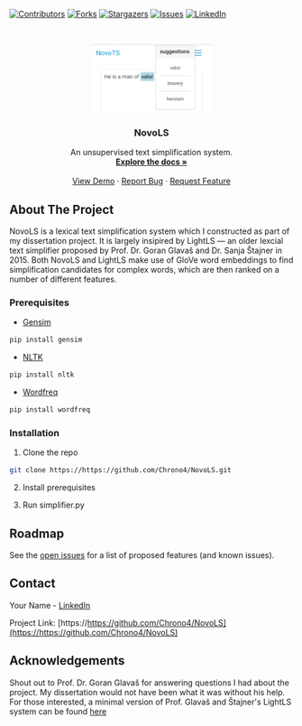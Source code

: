<!--
*** Thanks for checking out this README Template. If you have a suggestion that would
*** make this better, please fork the repo and create a pull request or simply open
*** an issue with the tag "enhancement".
*** Thanks again! Now go create something AMAZING! :D
***
***
***
*** To avoid retyping too much info. Do a search and replace for the following:
*** github_username, repo_name, twitter_handle, email
-->





<!-- PROJECT SHIELDS -->
<!--
*** I'm using markdown "reference style" links for readability.
*** Reference links are enclosed in brackets [ ] instead of parentheses ( ).
*** See the bottom of this document for the declaration of the reference variables
*** for contributors-url, forks-url, etc. This is an optional, concise syntax you may use.
*** https://www.markdownguide.org/basic-syntax/#reference-style-links
-->
[![Contributors][contributors-shield]][contributors-url]
[![Forks][forks-shield]][forks-url]
[![Stargazers][stars-shield]][stars-url]
[![Issues][issues-shield]][issues-url]
[![LinkedIn][linkedin-shield]][linkedin-url]

<!-- PROJECT LOGO -->
<br />
<p align="center">
  <a href="https://github.com/Chrono4/NovoLS">
    <img src="images/novols.jpg" alt="Logo" width="216" height="121">
  </a>

  <h3 align="center">NovoLS</h3>

  <p align="center">
    An unsupervised text simplification system.
    <br />
    <a href="https://github.com/Chrono4/NovoLS"><strong>Explore the docs »</strong></a>
    <br />
    <br />
    <a href="https://github.com/Chrono4/NovoLS">View Demo</a>
    ·
    <a href="https://github.com/Chrono4/NovoLS/issues">Report Bug</a>
    ·
    <a href="https://github.com/Chrono4/NovoLS/issues">Request Feature</a>
  </p>
</p>

<!-- ABOUT THE PROJECT -->
## About The Project

NovoLS is a lexical text simplification system which I constructed as part of my dissertation project. It is largely insipired by LightLS — an older lexcial text simplifier proposed by Prof. Dr. Goran Glavaš and Dr. Sanja Štajner in 2015. Both NovoLS and LightLS make use of GloVe word embeddings to find ‬simplification candidates for complex words, which are then ranked on a number of different features.

### Prerequisites

* [Gensim](https://radimrehurek.com/gensim/)
```sh
pip install gensim
```
* [NLTK](https://www.nltk.org/)
```sh
pip install nltk
```
* [Wordfreq](https://pypi.org/project/wordfreq/)
```sh
pip install wordfreq
```

### Installation

1. Clone the repo
```sh
git clone https://https://github.com/Chrono4/NovoLS.git
```

2. Install prerequisites

1. Run simplifier.py

<!-- ROADMAP -->
## Roadmap

See the [open issues](https://https://github.com/Chrono4/NovoLS/issues) for a list of proposed features (and known issues).


<!-- CONTACT -->
## Contact

Your Name - [LinkedIn](https://www.linkedin.com/in/kane-miles-dev/)

Project Link: [https://https://github.com/Chrono4/NovoLS](https://https://github.com/Chrono4/NovoLS)

<!-- ACKNOWLEDGEMENTS -->
## Acknowledgements

Shout out to Prof. Dr. Goran Glavaš for answering questions I had about the project. My dissertation would not have been what it was without his help. For those interested, a minimal version of Prof. Glavaš and Štajner's LightLS system can be found [here](https://github.com/codogogo/lightls)

<!-- MARKDOWN LINKS & IMAGES -->
<!-- https://www.markdownguide.org/basic-syntax/#reference-style-links -->
[contributors-shield]: https://img.shields.io/github/contributors/github_username/repo.svg?style=flat-square
[contributors-url]: https://https://github.com/Chrono4/NovoLS/graphs/contributors
[forks-shield]: https://img.shields.io/github/forks/github_username/repo.svg?style=flat-square
[forks-url]: https://https://github.com/Chrono4/NovoLS/network/members
[stars-shield]: https://img.shields.io/github/stars/github_username/repo.svg?style=flat-square
[stars-url]: https://https://github.com/Chrono4/NovoLS/stargazers
[issues-shield]: https://img.shields.io/github/issues/github_username/repo.svg?style=flat-square
[issues-url]: https://https://github.com/Chrono4/NovoLS/issues
[linkedin-shield]: https://img.shields.io/badge/-LinkedIn-black.svg?style=flat-square&logo=linkedin&colorB=555
[linkedin-url]: https://www.linkedin.com/in/kane-miles-dev/
